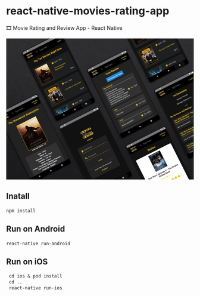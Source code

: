 # react-native-movies-rating-app

🎞 Movie Rating and Review App - React Native

![react-native-movies-rating-app](/movie-app-portfolio.jpg?raw=true)

## Inatall

```
npm install
```

## Run on Android

```
react-native run-android
```

## Run on iOS

```
 cd ios & pod install
 cd ..
 react-native run-ios
```
